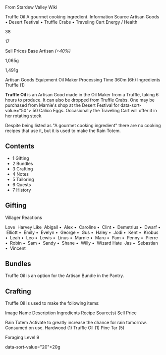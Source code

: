 From Stardew Valley Wiki

Truffle Oil A gourmet cooking ingredient. Information Source Artisan Goods • Desert Festival • Truffle Crabs • Traveling Cart Energy / Health

38

17

Sell Prices Base Artisan *(+40%)*

1,065g

1,491g

Artisan Goods Equipment Oil Maker Processing Time 360m (6h) Ingredients Truffle (1)

**Truffle Oil** is an Artisan Good made in the Oil Maker from a Truffle, taking 6 hours to produce. It can also be dropped from Truffle Crabs. One may be purchased from Marnie's shop at the Desert Festival for data-sort-value="50"&gt; 50 Calico Eggs. Occasionally the Traveling Cart will offer it in her rotating stock.

Despite being listed as "A gourmet cooking ingredient" there are no cooking recipes that use it, but it is used to make the Rain Totem.

## Contents

- 1 Gifting
- 2 Bundles
- 3 Crafting
- 4 Notes
- 5 Tailoring
- 6 Quests
- 7 History

## Gifting

Villager Reactions

Love  Harvey Like  Abigail •  Alex •  Caroline •  Clint •  Demetrius •  Dwarf •  Elliott •  Emily •  Evelyn •  George •  Gus •  Haley •  Jodi •  Kent •  Krobus •  Leah •  Leo •  Lewis •  Linus •  Marnie •  Maru •  Pam •  Penny •  Pierre •  Robin •  Sam •  Sandy •  Shane •  Willy •  Wizard Hate  Jas •  Sebastian •  Vincent

## Bundles

Truffle Oil is an option for the Artisan Bundle in the Pantry.

## Crafting

Truffle Oil is used to make the following items:

Image Name Description Ingredients Recipe Source(s) Sell Price

Rain Totem Activate to greatly increase the chance for rain tomorrow. Consumed on use. Hardwood (1) Truffle Oil (1) Pine Tar (5)

Foraging Level 9

data-sort-value="20"&gt;20g